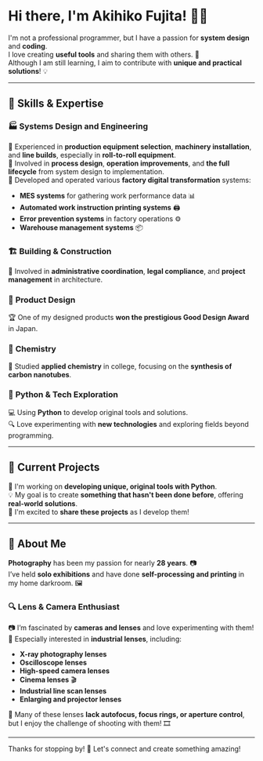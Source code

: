 # Hi there, I'm Akihiko Fujita! 👋✨  
I'm not a professional programmer, but I have a passion for **system design** and **coding**.  
I love creating **useful tools** and sharing them with others. 🚀  
Although I am still learning, I aim to contribute with **unique and practical solutions**! 💡  

---

## 🔧 Skills & Expertise  
### 🏭 **Systems Design and Engineering**  
🔹 Experienced in **production equipment selection**, **machinery installation**, and **line builds**, especially in **roll-to-roll equipment**.  
🔹 Involved in **process design**, **operation improvements**, and **the full lifecycle** from system design to implementation.  
🔹 Developed and operated various **factory digital transformation** systems:  
   - **MES systems** for gathering work performance data 📊  
   - **Automated work instruction printing systems** 🖨️  
   - **Error prevention systems** in factory operations ⚙️  
   - **Warehouse management systems** 📦  

### 🏗️ **Building & Construction**  
📝 Involved in **administrative coordination**, **legal compliance**, and **project management** in architecture.  

### 🎨 **Product Design**  
🏆 One of my designed products **won the prestigious Good Design Award** in Japan.  

### 🧪 **Chemistry**  
🔬 Studied **applied chemistry** in college, focusing on the **synthesis of carbon nanotubes**.  

### 🐍 **Python & Tech Exploration**  
💻 Using **Python** to develop original tools and solutions.  
🔍 Love experimenting with **new technologies** and exploring fields beyond programming.  

---

## 🎯 Current Projects  
🚀 I'm working on **developing unique, original tools with Python**.  
💡 My goal is to create **something that hasn't been done before**, offering **real-world solutions**.  
📢 I'm excited to **share these projects** as I develop them!  

---

## 📸 About Me  
**Photography** has been my passion for nearly **28 years**. 📷  
I’ve held **solo exhibitions** and have done **self-processing and printing** in my home darkroom. 🖼️  

### 🔍 Lens & Camera Enthusiast  
📷 I’m fascinated by **cameras and lenses** and love experimenting with them!  
🔬 Especially interested in **industrial lenses**, including:  
   - **X-ray photography lenses**  
   - **Oscilloscope lenses**  
   - **High-speed camera lenses**  
   - **Cinema lenses** 🎬  
   - **Industrial line scan lenses**  
   - **Enlarging and projector lenses**  

📌 Many of these lenses **lack autofocus, focus rings, or aperture control**, but I enjoy the challenge of shooting with them! 🎞️  

---

Thanks for stopping by! 🚀 Let's connect and create something amazing!  
